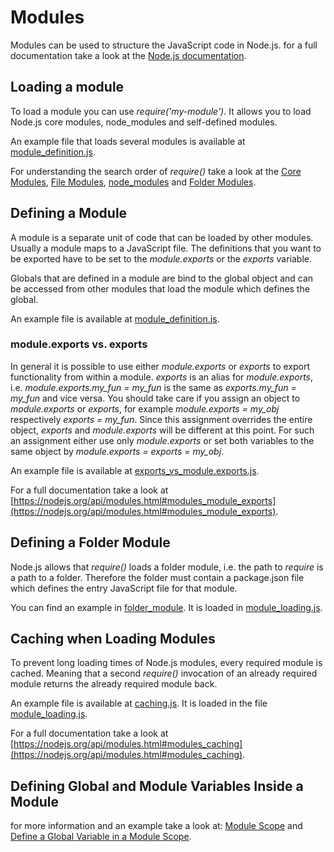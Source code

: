 # Modules

Modules can be used to structure the JavaScript code in Node.js. for a full documentation take a look at the [Node.js documentation](https://nodejs.org/api/modules.html).

## Loading a module
To load a module you can use _require('my-module')_. It allows you to load Node.js core modules, node_modules and self-defined modules.

An example file that loads several modules is available at [module_definition.js](module_definition.js).

For understanding the search order of _require()_ take a look at the [Core Modules](https://nodejs.org/api/modules.html#modules_core_modules), [File Modules](https://nodejs.org/api/modules.html#modules_file_modules), [node_modules](https://nodejs.org/api/modules.html#modules_loading_from_node_modules_folders) and [Folder Modules](https://nodejs.org/api/modules.html#modules_folders_as_modules).

## Defining a Module
A module is a separate unit of code that can be loaded by other modules. Usually a module maps to a JavaScript file. The definitions that you want to be exported have to be set to the _module.exports_ or the _exports_ variable.

Globals that are defined in a module are bind to the global object and can be accessed from other modules that load the module which defines the global.

An example file is available at [module_definition.js](module_definition.js).

### module.exports vs. exports
In general it is possible to use either _module.exports_ or _exports_ to export functionality from within a module. _exports_ is an alias for _module.exports_, i.e. _module.exports.my_fun = my_fun_ is the same as _exports.my_fun = my_fun_ and vice versa. You should take care if you assign an object to _module.exports_ or _exports_, for example _module.exports = my_obj_ respectively _exports = my_fun_. Since this assignment overrides the entire object, _exports_ and _module.exports_ will be different at this point. For such an assignment either use only _module.exports_ or set both variables to the same object by _module.exports = exports = my_obj_.

An example file is available at [exports_vs_module.exports.js](exports_vs_module.exports.js).

For a full documentation take a look at [https://nodejs.org/api/modules.html#modules_module_exports](https://nodejs.org/api/modules.html#modules_module_exports).

## Defining a Folder Module
Node.js allows that _require()_ loads a folder module, i.e. the path to _require_ is a path to a folder. Therefore the folder must contain a package.json file which defines the entry JavaScript file for that module.

You can find an example in [folder_module](folder_module). It is loaded in [module_loading.js](module_loading.js).

## Caching when Loading Modules
To prevent long loading times of Node.js modules, every required module is cached. Meaning that a second _require()_ invocation of an already required module returns the already required module back.

An example file is available at [caching.js](caching.js). It is loaded in the file [module_loading.js](module_loading.js).

For a full documentation take a look at [https://nodejs.org/api/modules.html#modules_caching](https://nodejs.org/api/modules.html#modules_caching).

## Defining Global and Module Variables Inside a Module
for more information and an example take a look at: [Module Scope](https://github.com/lgeorgieff/javascript/blob/master/node.js/040_globals/README.md#module-scope) and [Define a Global Variable in a Module Scope](https://github.com/lgeorgieff/javascript/blob/master/node.js/040_globals/README.md#define-a-global-variable-in-a-module-scope).
